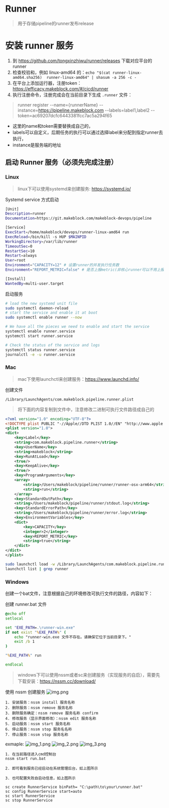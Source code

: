 # Runner
> 用于存储pipeline的runner发布release

# 安装 runner 服务

1. 到 https://github.com/tongxinzhiwu/runner/releases 下载对应平台的 runner
2. 检查校验和，例如 linux-amd64 的：`echo "$(cat runner-linux-amd64.sha256)  runner-linux-amd64" | shasum -a 256 -c -`
3. 在平台上添加运行器，注册token：https://efficacy.makeblock.com/#/cicd/runner
4. 执行注册命令，注册完成会在当前目录下生成 `.runner` 文件：
> runner register --name={runnerName} --instance=https://pipeline.makeblock.com --labels=label1,label2 --token=ac69207dcfc6443381fcc7ac5a294f65
- 这里的name和token需要替换成自己的，
- labels可以自定义，后期任务的执行可以通过选择label来分配到指定runner去执行，
- instance是服务端的地址


## 启动 Runner 服务（必须先完成注册）

### Linux

> linux下可以使用systemd来创建服务: https://systemd.io/

Systemd service 方式启动

```bash
[Unit]
Description=runner
Documentation=https://git.makeblock.com/makeblock-devops/pipeline

[Service]
ExecStart=/home/makeblock/devops/runner-linux-amd64 run
ExecReload=/bin/kill -s HUP $MAINPID
WorkingDirectory=/var/lib/runner
TimeoutSec=0
RestartSec=10
Restart=always
User=root
Environment="CAPACITY=12" # 设置runner的并发执行任务数
Environment="REPORT_METRIC=false" # 是否上报metric(非核心runner可以不用上报)

[Install]
WantedBy=multi-user.target
```

启动服务

```bash
# load the new systemd unit file
sudo systemctl daemon-reload
# start the service and enable it at boot
sudo systemctl enable runner --now

# We have all the pieces we need to enable and start the service
systemctl enable runner.service
systemctl start runner.service

# Check the status of the service and logs
systemctl status runner.service
journalctl -e -u runner.service
```

### Mac

> mac下使用launchctl来创建服务：https://www.launchd.info/

创建文件

```text
/Library/LaunchAgents/com.makeblock.pipeline.runner.plist
```

> 将下面的内容复制到文件中，注意修改二进制可执行文件路径成自己的 

```xml
<?xml version="1.0" encoding="UTF-8"?>
<!DOCTYPE plist PUBLIC "-//Apple//DTD PLIST 1.0//EN" "http://www.apple.com/DTDs/PropertyList-1.0.dtd">
<plist version="1.0">
<dict>
    <key>Label</key>
    <string>com.makeblock.pipeline.runner</string>
    <key>UserName</key>
    <string>makeblock</string>
    <key>RunAtLoad</key>
    <true/>
    <key>KeepAlive</key>
    <true/>
    <key>ProgramArguments</key>
    <array>
        <string>/Users/makeblock/pipeline/runner/runner-osx-arm64</string>
        <string>run</string>
    </array>
    <key>StandardOutPath</key>
    <string>/Users/makeblock/pipeline/runner/stdout.log</string>
    <key>StandardErrorPath</key>
    <string>/Users/makeblock/pipeline/runner/error.log</string>
    <key>EnvironmentVariables</key>
    <dict>
        <key>CAPACITY</key>
        <integer>2</integer>
        <key>REPORT_METRIC</key>
        <string>true</string>
    </dict>
</dict>
</plist>
```

```bash
sudo launchctl load -w /Library/LaunchAgents/com.makeblock.pipeline.runner.plist
launchctl list | grep runner
```

### Windows

创建一个bat文件，注意根据自己的环境修改可执行文件的路径，内容如下：

创建 runner.bat 文件

```bat
@echo off
setlocal

set "EXE_PATH=.\runner-win.exe"
if not exist "%EXE_PATH%" (
    echo "runner-win.exe 文件不存在。请确保它位于当前目录下。"
    exit /b 1
)

"%EXE_PATH%" run

endlocal
```

> windows下可以使用nssm或者sc来创建服务（实现服务的自启），需要先下载安装：https://nssm.cc/download/

使用 nssm 创建服务
![img.png](img.png)

```shell
1. 安装服务：nssm install 服务名称
2. 删除服务：nssm remove 服务名称
3. 删除服务确定：nssm remove 服务名称 confirm
4. 修改服务（显示界面修改）：nssm edit 服务名称
5. 启动服务：nssm start 服务名称
6. 停止服务：nssm stop 服务名名称
7. 停止服务：nssm stop 服务名称
```
exmaple:
![img_1.png](img_1.png)
![img_2.png](img_2.png)
![img_3.png](img_3.png)
```shell
1. 在当前路径进入cmd控制台 
nssm start run.bat

2. 即可看到服务已经启动在系统管理后台，如上图所示

3. 也可配置失败自启动信息，如上图所示

```


```shell
sc create RunnerService binPath= "C:\path\to\your\runner.bat"
sc config RunnerService start=auto
sc start RunnerService
sc stop RunnerService
```

